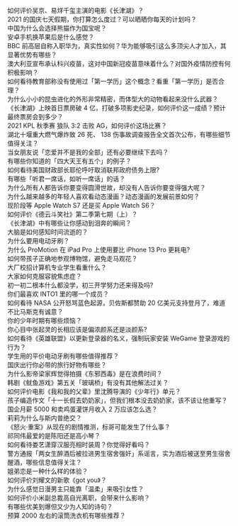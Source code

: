 如何评价吴京、易烊千玺主演的电影《长津湖》？  
2021 的国庆七天假期，你打算怎么度过？可以晒晒你每天的计划吗？  
中国为什么会选择熊猫作为国宝呢？  
安卓手机换苹果后是什么感觉？  
BBC 前高层自称入职华为，真实性如何？华为能够吸引这么多顶尖人才加入，其显著优势有哪些？  
澳大利亚宣布承认科兴疫苗，这对中国新冠疫苗意味着什么？对国外疫情防控有何积极影响？  
如何看待教育部称没有使用过「第一学历」这个概念？看重「第一学历」是否合理？  
为什么小小的昆虫进化的外形非常精密，而体型大的动物看起来没什么武器？  
《长津湖》上映首日票房破 4 亿，打破多项影史纪录，如何评价这一成绩？预计最终票房会到多少？  
2021 KPL 秋季赛 狼队 3:2 击败 AG，如何评价这场比赛？  
湖北十堰重大燃气爆炸致 26 死、 138 伤事故调查报告全文首次公布，有哪些细节值得关注？  
当女朋友说「恋爱并不是我的全部」还有必要继续下去吗？  
有哪些你知道的「四大天王有五个」的例子？  
如何看待美国财政部长耶伦呼吁取消联邦政府债务上限?  
有哪些「听君一席话，如听一席话」的话？  
为什么所有人都告诉你要变得圆滑世故，却没有人告诉你要变得强大呢？  
为什么越来越多的年轻人喜欢看动态漫画？动态漫画的发展前景如何？  
现阶段等 Apple Watch S7 还是买 Apple Watch S6？  
如何评价《德云斗笑社》第二季第七期（上）？  
《长津湖》中有哪些让你感动到泪奔的瞬间？  
大脑是如何感知时间流逝的？  
为什么要用电动牙刷？  
为什么 ProMotion 在 iPad Pro 上使用要比 iPhone 13 Pro 更耗电?  
如何带孩子正确地参观博物馆，避免走马观花？  
大厂校招计算机专业学生看重什么？  
大家如何克服容貌焦虑症？  
初一初二根本什么都没学，初三开学努力还来得及吗?  
你们最喜欢 INTO1 里的哪一个成员？  
如何看待 NASA 公开怒骂蓝色起源，贝佐斯都赞助 20 亿美元支持登月了，难道不比马斯克有诚意？  
你的少年时期有哪些烦恼？  
你心目中张起灵的长相应该是偏浓颜系还是淡颜系?  
如何看待《英雄联盟》以更新登录器的名义，强制玩家安装 WeGame 登录游戏的行为？  
学生用的平价电动牙刷有哪些值得推荐？  
国庆出行你必带的旅行好物有哪些？  
为什么影帝梁家辉觉得拍摄《东邪西毒》是在浪费时间？  
韩剧《鱿鱼游戏》第五关「玻璃桥」有没有其他解法过关？  
如何评价电影《我和我的父辈》里沈腾导演的《少年行》单元？  
孩子编造作文「十一长假去奶奶家」，但我们根本没去奶奶家，该不该让他重写？  
国企月薪  5000 和卖鸡蛋灌饼月收入 2 万应该怎么选？  
莉莉为什么与斯内普绝交？  
《怒火·重案》从现在的剧情推测，标哥可能发生了什么事？  
祁同伟最爱的是陈阳还是高小琴？  
如何看待娄艺潇穿汉服亮相时装周？你觉得好看吗？  
警方通报「两女生醉酒后被拉进男生宿舍强奸」系谣言，实为酒后被送至男生宿舍醒酒，哪些信息值得关注？  
姐弟恋是一种什么样的体验？  
如何评价刘耀文的新歌《got you》？  
为什么感觉日漫男主只能靠「温柔」来吸引女性？  
如何评价小米副总裁高自光离职，会带来什么影响？  
有哪些优美到爆但又少为人知的诗句？  
预算 2000 左右的滚筒洗衣机有哪些推荐？  
